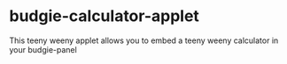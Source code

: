 # budgie-calculator-applet
This teeny weeny applet allows you to embed a teeny weeny calculator in your budgie-panel

